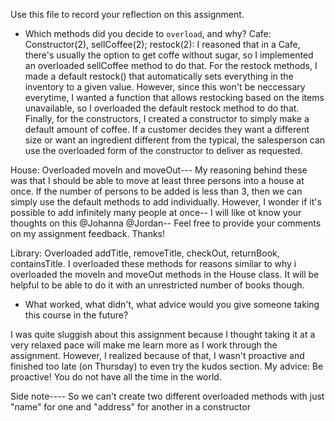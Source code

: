 Use this file to record your reflection on this assignment.

- Which methods did you decide to `overload`, and why?
Cafe: Constructor(2), sellCoffee(2); restock(2): I reasoned that in a Cafe, there's usually the option to get coffe without sugar, so I implemented an overloaded sellCoffee method to do that. For the restock methods, I made a default restock() that automatically sets everything in the inventory to a given value. However, since this won't be neccessary everytime, I wanted a function that allows restocking based on the items unavailable, so I overloaded the default restock method to do that. Finally, for the constructors, I created a constructor to simply make a default amount of coffee. If a customer decides they want a different size or want an ingredient different from the typical, the salesperson can use the overloaded form of the constructor to deliver as requested.

House: Overloaded moveIn and moveOut--- My reasoning behind these was that I should be able to move at least three persons into a house at once. If the number of persons to be added is less than 3, then we can simply use the default methods to add individually. However, I wonder if it's possible to add infinitely many people at once-- I will like ot know your thoughts on this @Johanna @Jordan-- Feel free to provide your comments on my assignment feedback. Thanks!

Library: Overloaded addTitle, removeTitle, checkOut, returnBook, containsTitle. I overloaded these methods for reasons similar to why i overloaded the moveIn and moveOut methods in the House class. It will be helpful to be able to do it with an unrestricted number of books though.


- What worked, what didn't, what advice would you give someone taking this course in the future?

I was quite sluggish about this assignment because I thought taking it at a very relaxed pace will make me learn more as I work through the assignment. However, I realized because of that, I wasn't proactive and finished too late (on Thursday) to even try the kudos section.
My advice: Be proactive! You do not have all the time in the world.

Side note---- So we can't create two different overloaded methods with just "name" for one and "address" for another in a constructor